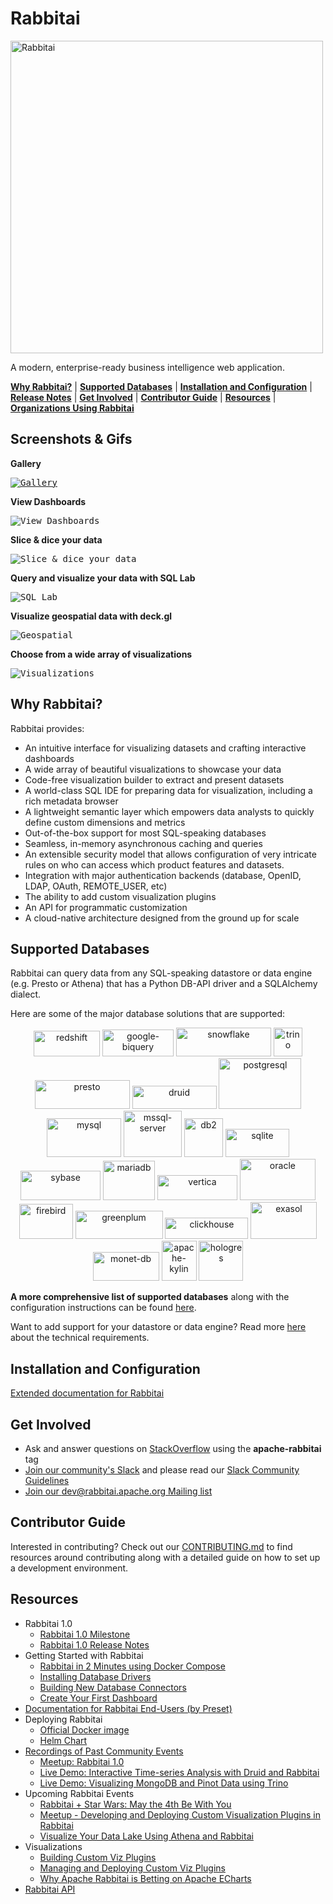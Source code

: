 # Rabbitai

<img
  src="https://github.com/pengsongbo2016/rabbitai/raw/master/rabbitai-frontend/src/assets/branding/rabbitai-logo-horiz-apache.png"
  alt="Rabbitai"
  width="500"
/>

A modern, enterprise-ready business intelligence web application.

[**Why Rabbitai?**](#why-rabbitai) |
[**Supported Databases**](#supported-databases) |
[**Installation and Configuration**](#installation-and-configuration) |
[**Release Notes**](RELEASING/README.md#release-notes-for-recent-releases) |
[**Get Involved**](#get-involved) |
[**Contributor Guide**](#contributor-guide) |
[**Resources**](#resources) |
[**Organizations Using Rabbitai**](RESOURCES/INTHEWILD.md)

## Screenshots & Gifs

**Gallery**

<kbd><a href="https://rabbitai.apache.org/gallery"><img title="Gallery" src="rabbitai-frontend/images/screenshots/gallery.jpg"/></a></kbd><br/>

**View Dashboards**

<kbd><img title="View Dashboards" src="rabbitai-frontend/images/screenshots/slack_dash.jpg"/></kbd><br/>

**Slice & dice your data**

<kbd><img title="Slice & dice your data" src="rabbitai-frontend/images/screenshots/explore.jpg"/></kbd><br/>

**Query and visualize your data with SQL Lab**

<kbd><img title="SQL Lab" src="rabbitai-frontend/images/screenshots/sql_lab.jpg"/></kbd><br/>

**Visualize geospatial data with deck.gl**

<kbd><img title="Geospatial" src="rabbitai-frontend/images/screenshots/geospatial_dash.jpg"/></kbd><br/>

**Choose from a wide array of visualizations**

<kbd><img title="Visualizations" src="rabbitai-frontend/images/screenshots/explore_visualizations.jpg"/></kbd><br/>

## Why Rabbitai?

Rabbitai provides:

- An intuitive interface for visualizing datasets and
  crafting interactive dashboards
- A wide array of beautiful visualizations to showcase your data
- Code-free visualization builder to extract and present datasets
- A world-class SQL IDE for preparing data for visualization, including a rich metadata browser
- A lightweight semantic layer which empowers data analysts to quickly define custom dimensions and metrics
- Out-of-the-box support for most SQL-speaking databases
- Seamless, in-memory asynchronous caching and queries
- An extensible security model that allows configuration of very intricate rules
  on who can access which product features and datasets.
- Integration with major
  authentication backends (database, OpenID, LDAP, OAuth, REMOTE_USER, etc)
- The ability to add custom visualization plugins
- An API for programmatic customization
- A cloud-native architecture designed from the ground up for scale

## Supported Databases

Rabbitai can query data from any SQL-speaking datastore or data engine (e.g. Presto or Athena) that has a Python DB-API driver and a SQLAlchemy dialect.

Here are some of the major database solutions that are supported:

<p align="center">
  <img src="rabbitai-frontend/images/redshift.png" alt="redshift" border="0" width="106" height="41"/>
  <img src="rabbitai-frontend/images/google-biquery.png" alt="google-biquery" border="0" width="114" height="43"/>
  <img src="rabbitai-frontend/images/snowflake.png" alt="snowflake" border="0" width="152" height="46"/>
  <img src="rabbitai-frontend/images/trino.png" alt="trino" border="0" width="46" height="46"/>
  <img src="rabbitai-frontend/images/presto.png" alt="presto" border="0" width="152" height="46"/>
  <img src="rabbitai-frontend/images/druid.png" alt="druid" border="0" width="135" height="37" />
  <img src="rabbitai-frontend/images/postgresql.png" alt="postgresql" border="0" width="132" height="81" />
  <img src="rabbitai-frontend/images/mysql.png" alt="mysql" border="0" width="119" height="62" />
  <img src="rabbitai-frontend/images/mssql-server.png" alt="mssql-server" border="0" width="93" height="74" />
  <img src="rabbitai-frontend/images/db2.png" alt="db2" border="0" width="62" height="62" />
  <img src="rabbitai-frontend/images/sqlite.png" alt="sqlite" border="0" width="102" height="45" />
  <img src="rabbitai-frontend/images/sybase.png" alt="sybase" border="0" width="128" height="47" />
  <img src="rabbitai-frontend/images/mariadb.png" alt="mariadb" border="0" width="83" height="63" />
  <img src="rabbitai-frontend/images/vertica.png" alt="vertica" border="0" width="128" height="40" />
  <img src="rabbitai-frontend/images/oracle.png" alt="oracle" border="0" width="121" height="66" />
  <img src="rabbitai-frontend/images/firebird.png" alt="firebird" border="0" width="86" height="56" />
  <img src="rabbitai-frontend/images/greenplum.png" alt="greenplum" border="0" width="140" height="45" />
  <img src="rabbitai-frontend/images/clickhouse.png" alt="clickhouse" border="0" width="133" height="34" />
  <img src="rabbitai-frontend/images/exasol.png" alt="exasol" border="0" width="106" height="59" />
  <img src="rabbitai-frontend/images/monet-db.png" alt="monet-db" border="0" width="106" height="46" />
  <img src="rabbitai-frontend/images/apache-kylin.png" alt="apache-kylin" border="0" width="56" height="64"/>
  <img src="rabbitai-frontend/images/hologres.png" alt="hologres" border="0" width="71" height="64"/>
</p>

**A more comprehensive list of supported databases** along with the configuration instructions can be found
[here](https://rabbitai.apache.org/docs/databases/installing-database-drivers).

Want to add support for your datastore or data engine? Read more [here](https://rabbitai.apache.org/docs/frequently-asked-questions#does-rabbitai-work-with-insert-database-engine-here) about the technical requirements.

## Installation and Configuration

[Extended documentation for Rabbitai](https://rabbitai.apache.org/docs/installation/installing-rabbitai-using-docker-compose)

## Get Involved

- Ask and answer questions on [StackOverflow](https://stackoverflow.com/questions/tagged/apache-rabbitai) using the **apache-rabbitai** tag
- [Join our community's Slack](https://join.slack.com/t/apache-rabbitai/shared_invite/zt-l5f5e0av-fyYu8tlfdqbMdz_sPLwUqQ)
  and please read our [Slack Community Guidelines](https://github.com/apache/rabbitai/blob/master/CODE_OF_CONDUCT.md#slack-community-guidelines)
- [Join our dev@rabbitai.apache.org Mailing list](https://lists.apache.org/list.html?dev@rabbitai.apache.org)

## Contributor Guide

Interested in contributing? Check out our
[CONTRIBUTING.md](https://github.com/apache/rabbitai/blob/master/CONTRIBUTING.md)
to find resources around contributing along with a detailed guide on
how to set up a development environment.

## Resources

- Rabbitai 1.0
  - [Rabbitai 1.0 Milestone](https://rabbitai.apache.org/docs/version-one)
  - [Rabbitai 1.0 Release Notes](https://github.com/apache/rabbitai/tree/master/RELEASING/release-notes-1-0)
- Getting Started with Rabbitai
  - [Rabbitai in 2 Minutes using Docker Compose](https://rabbitai.apache.org/docs/installation/installing-rabbitai-using-docker-compose#installing-rabbitai-locally-using-docker-compose)
  - [Installing Database Drivers](https://rabbitai.apache.org/docs/databases/dockeradddrivers)
  - [Building New Database Connectors](https://preset.io/blog/building-database-connector/)
  - [Create Your First Dashboard](https://rabbitai.apache.org/docs/creating-charts-dashboards/first-dashboard)
- [Documentation for Rabbitai End-Users (by Preset)](https://docs.preset.io/docs/terminology)
- Deploying Rabbitai
  - [Official Docker image](https://hub.docker.com/r/apache/rabbitai)
  - [Helm Chart](https://github.com/apache/rabbitai/tree/master/helm/rabbitai)
- [Recordings of Past Community Events](https://www.youtube.com/channel/UCMuwrvBsg_jjI2gLcm04R0g)
  - [Meetup: Rabbitai 1.0](https://www.youtube.com/watch?v=gEZkFF2kokk)
  - [Live Demo: Interactive Time-series Analysis with Druid and Rabbitai](https://www.youtube.com/watch?v=4eh7OTfMln8)
  - [Live Demo: Visualizing MongoDB and Pinot Data using Trino](https://www.youtube.com/watch?v=Dw_al_26F6o)
- Upcoming Rabbitai Events
  - [Rabbitai + Star Wars: May the 4th Be With You](https://preset.io/events/2021-05-04-rabbitai-star-wars-may-the-4th-be-with-you)
  - [Meetup - Developing and Deploying Custom Visualization Plugins in Rabbitai](https://www.meetup.com/Global-Apache-Rabbitai-Community-Meetup/events/277835486/)
  - [Visualize Your Data Lake Using Athena and Rabbitai](https://preset.io/events/2021-05-18-visualize-your-data-lake-using-athena-and-rabbitai)
- Visualizations
  - [Building Custom Viz Plugins](https://rabbitai.apache.org/docs/installation/building-custom-viz-plugins)
  - [Managing and Deploying Custom Viz Plugins](https://medium.com/nmc-techblog/apache-rabbitai-manage-custom-viz-plugins-in-production-9fde1a708e55)
  - [Why Apache Rabbitai is Betting on Apache ECharts](https://preset.io/blog/2021-4-1-why-echarts/)
- [Rabbitai API](https://rabbitai.apache.org/docs/rest-api)
